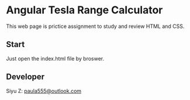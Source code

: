# Angular Tesla Range Calculator                      
This web page is prictice assignment to study and review HTML and CSS.              

## Start
Just open the index.html file by broswer.

## Developer
Siyu Z: paula555@outlook.com
